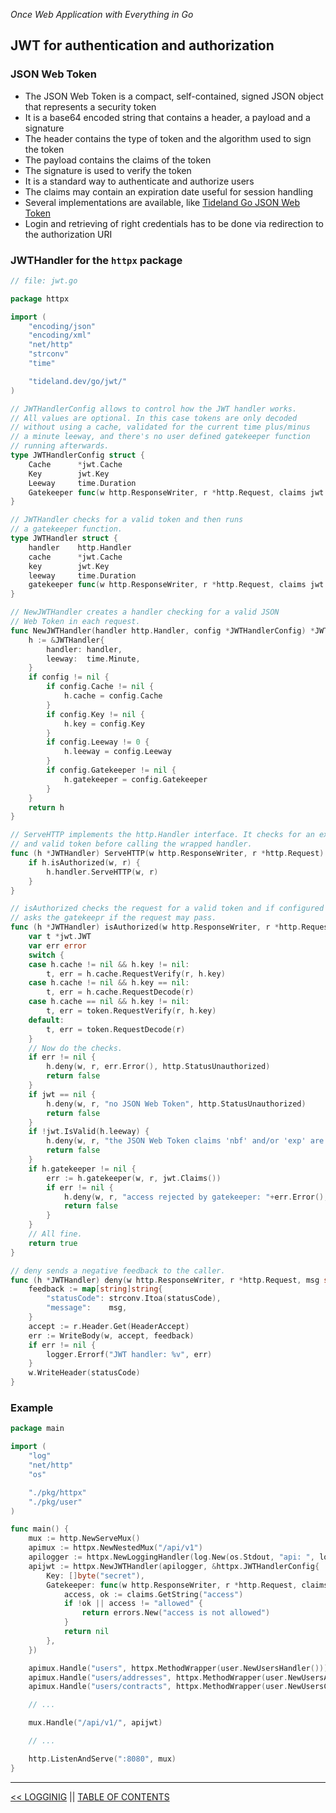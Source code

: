 *Once Web Application with Everything in Go*

## JWT for authentication and authorization

### JSON Web Token

* The JSON Web Token is a compact, self-contained, signed JSON object that represents a security token
* It is a base64 encoded string that contains a header, a payload and a signature
* The header contains the type of token and the algorithm used to sign the token
* The payload contains the claims of the token
* The signature is used to verify the token
* It is a standard way to authenticate and authorize users
* The claims may contain an expiration date useful for session handling
* Several implementations are available, like [Tideland Go JSON Web Token](https://pkg.go.dev/tideland.dev/go/jwt)
* Login and retrieving of right credentials has to be done via redirection to the authorization URI

### JWTHandler for the `httpx` package

```go
// file: jwt.go

package httpx

import (
    "encoding/json"
    "encoding/xml"
    "net/http"
    "strconv"
    "time"

    "tideland.dev/go/jwt/"
)

// JWTHandlerConfig allows to control how the JWT handler works.
// All values are optional. In this case tokens are only decoded
// without using a cache, validated for the current time plus/minus
// a minute leeway, and there's no user defined gatekeeper function
// running afterwards.
type JWTHandlerConfig struct {
    Cache      *jwt.Cache
    Key        jwt.Key
    Leeway     time.Duration
    Gatekeeper func(w http.ResponseWriter, r *http.Request, claims jwt.Claims) error
}

// JWTHandler checks for a valid token and then runs
// a gatekeeper function.
type JWTHandler struct {
    handler    http.Handler
    cache      *jwt.Cache
    key        jwt.Key
    leeway     time.Duration
    gatekeeper func(w http.ResponseWriter, r *http.Request, claims jwt.Claims) error
}

// NewJWTHandler creates a handler checking for a valid JSON
// Web Token in each request.
func NewJWTHandler(handler http.Handler, config *JWTHandlerConfig) *JWTHandler {
    h := &JWTHandler{
        handler: handler,
        leeway:  time.Minute,
    }
    if config != nil {
        if config.Cache != nil {
            h.cache = config.Cache
        }
        if config.Key != nil {
            h.key = config.Key
        }
        if config.Leeway != 0 {
            h.leeway = config.Leeway
        }
        if config.Gatekeeper != nil {
            h.gatekeeper = config.Gatekeeper
        }
    }
    return h
}

// ServeHTTP implements the http.Handler interface. It checks for an existing
// and valid token before calling the wrapped handler.
func (h *JWTHandler) ServeHTTP(w http.ResponseWriter, r *http.Request) {
    if h.isAuthorized(w, r) {
        h.handler.ServeHTTP(w, r)
    }
}

// isAuthorized checks the request for a valid token and if configured
// asks the gatekeepr if the request may pass.
func (h *JWTHandler) isAuthorized(w http.ResponseWriter, r *http.Request) bool {
    var t *jwt.JWT
    var err error
    switch {
    case h.cache != nil && h.key != nil:
        t, err = h.cache.RequestVerify(r, h.key)
    case h.cache != nil && h.key == nil:
        t, err = h.cache.RequestDecode(r)
    case h.cache == nil && h.key != nil:
        t, err = token.RequestVerify(r, h.key)
    default:
        t, err = token.RequestDecode(r)
    }
    // Now do the checks.
    if err != nil {
        h.deny(w, r, err.Error(), http.StatusUnauthorized)
        return false
    }
    if jwt == nil {
        h.deny(w, r, "no JSON Web Token", http.StatusUnauthorized)
        return false
    }
    if !jwt.IsValid(h.leeway) {
        h.deny(w, r, "the JSON Web Token claims 'nbf' and/or 'exp' are not valid", http.StatusForbidden)
        return false
    }
    if h.gatekeeper != nil {
        err := h.gatekeeper(w, r, jwt.Claims())
        if err != nil {
            h.deny(w, r, "access rejected by gatekeeper: "+err.Error(), http.StatusUnauthorized)
            return false
        }
    }
    // All fine.
    return true
}

// deny sends a negative feedback to the caller.
func (h *JWTHandler) deny(w http.ResponseWriter, r *http.Request, msg string, statusCode int) {
    feedback := map[string]string{
        "statusCode": strconv.Itoa(statusCode),
        "message":    msg,
    }
    accept := r.Header.Get(HeaderAccept)
    err := WriteBody(w, accept, feedback)    
    if err != nil {
        logger.Errorf("JWT handler: %v", err)
    }
    w.WriteHeader(statusCode)
}
```

### Example

```go
package main

import (
    "log"
    "net/http"
    "os"

    "./pkg/httpx"
    "./pkg/user"
)

func main() { 
    mux := http.NewServeMux()
    apimux := httpx.NewNestedMux("/api/v1")
    apilogger := httpx.NewLoggingHandler(log.New(os.Stdout, "api: ", log.LstdFlags), apimux)
    apijwt := httpx.NewJWTHandler(apilogger, &httpx.JWTHandlerConfig{
		Key: []byte("secret"),
		Gatekeeper: func(w http.ResponseWriter, r *http.Request, claims token.Claims) error {
			access, ok := claims.GetString("access")
			if !ok || access != "allowed" {
				return errors.New("access is not allowed")
			}
			return nil
		},
	})

    apimux.Handle("users", httpx.MethodWrapper(user.NewUsersHandler()))
    apimux.Handle("users/addresses", httpx.MethodWrapper(user.NewUsersAddressesHandler()))v
    apimux.Handle("users/contracts", httpx.MethodWrapper(user.NewUsersContractsHandler()))

    // ...

    mux.Handle("/api/v1/", apijwt)

    // ...

    http.ListenAndServe(":8080", mux)
}
```

---

[<< LOGGINIG](logging.md) || [TABLE OF CONTENTS](../README.md)
